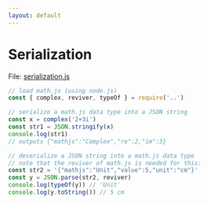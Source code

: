 ```yaml
---
layout: default
---
```


# Serialization

File: [serialization.js](serialization.js)

```js
// load math.js (using node.js)
const { complex, reviver, typeOf } = require('..')

// serialize a math.js data type into a JSON string
const x = complex('2+3i')
const str1 = JSON.stringify(x)
console.log(str1)
// outputs {"mathjs":"Complex","re":2,"im":3}

// deserialize a JSON string into a math.js data type
// note that the reviver of math.js is needed for this:
const str2 = '{"mathjs":"Unit","value":5,"unit":"cm"}'
const y = JSON.parse(str2, reviver)
console.log(typeOf(y)) // 'Unit'
console.log(y.toString()) // 5 cm

```

<!-- Note: This file is automatically generated. Changes made in this file will be overridden. -->


